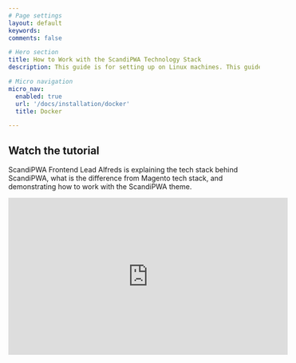 ```yaml
---
# Page settings
layout: default
keywords:
comments: false

# Hero section
title: How to Work with the ScandiPWA Technology Stack
description: This guide is for setting up on Linux machines. This guide is meant for <b>local installation only</b>.

# Micro navigation
micro_nav:
  enabled: true
  url: '/docs/installation/docker'
  title: Docker

---
```


## Watch the tutorial

ScandiPWA Frontend Lead Alfreds is explaining the tech stack behind ScandiPWA, what is the difference from Magento tech stack, and demonstrating how to work with the ScandiPWA theme.

<div class="video">
    <iframe width="560" height="315" src="https://www.youtube.com/embed/fJV6wUZvvWw" frameborder="0" allow="accelerometer; autoplay; encrypted-media; gyroscope; picture-in-picture" allowfullscreen></iframe>
</div>

